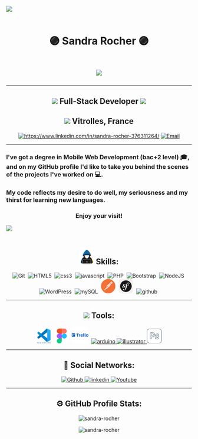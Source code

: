 <!-- ## Hi there 👋

**Sandra-Rocher/Sandra-Rocher** is a ✨ _special_ ✨ repository because its `README.md` (this file) appears on your GitHub profile.

Here are some ideas to get you started:

- 🔭 I’m currently working on ...
- 🌱 I’m currently learning ...
- 👯 I’m looking to collaborate on ...
- 🤔 I’m looking for help with ...
- 💬 Ask me about ...
- 📫 How to reach me: ...
- 😄 Pronouns: ...
- ⚡ Fun fact: ...
-->


<img src="https://user-images.githubusercontent.com/73097560/115834477-dbab4500-a447-11eb-908a-139a6edaec5c.gif"><br><br>
<!--<img align="left" src="https://user-images.githubusercontent.com/65187002/144930161-2f783401-8d27-4fdf-a2f7-cc0ba32f1f1f.gif" width="25%" style="display:inline;"><img align="right" src="https://user-images.githubusercontent.com/65187002/144930161-2f783401-8d27-4fdf-a2f7-cc0ba32f1f1f.gif" width="25%" style="display:inline;">
<br>-->
# <div align="center">🟣 Sandra Rocher 🟣 </div>
<h1 align="center">
  <a href="https://git.io/typing-svg">
    <img src="https://readme-typing-svg.herokuapp.com/?lines=Hi+👋+!;Nice+to+see+you!;I+am+Sandra;Full-Stack+Developer;Welcome+to+my+page!;🇫🇷+&center=true&size=30&color=754EF9">
  </a>
</h1>

---
## <div align="center"><img src="https://media2.giphy.com/media/QssGEmpkyEOhBCb7e1/giphy.gif?cid=ecf05e47a0n3gi1bfqntqmob8g9aid1oyj2wr3ds3mg700bl&rid=giphy.gif" width ="35"> Full-Stack Developer <img src="https://media2.giphy.com/media/QssGEmpkyEOhBCb7e1/giphy.gif?cid=ecf05e47a0n3gi1bfqntqmob8g9aid1oyj2wr3ds3mg700bl&rid=giphy.gif" width ="35"></div>
## <div align="center"><img src=https://github.com/TheDudeThatCode/TheDudeThatCode/blob/master/Assets/Earth.gif width="30"> Vitrolles, France</div>

<p align="center">
<a href="https://www.linkedin.com/in/sandra-rocher-376311264/" target="blank"><img align="center" src="https://raw.githubusercontent.com/rahuldkjain/github-profile-readme-generator/master/src/images/icons/Social/linked-in-alt.svg" alt="https://www.linkedin.com/in/sandra-rocher-376311264/" height="30" width="40" /></a>
<!-- <a href="https://sandra-rocher.github.io/portfolio-perso/" target="blank"><img align="center" src="https://raw.githubusercontent.com/rahuldkjain/github-profile-readme-generator/master/src/images/icons/Social/rss.svg" alt="https://sandra-rocher.github.io/portfolio-perso/" height="30" width="40" /></a> -->
  <a href="mailto:sandra.rocher@hotmail.fr" target="_blank"> <img align="center" src="https://img.icons8.com/fluent/48/000000/gmail.png" alt="Email" height="30" width="40" />
    </a>
</p>

 ---
### I've got a degree in Mobile Web Development (bac+2 level) 🎓, and on my GitHub profile I'd like to take you behind the scenes of the projects I've worked on 💻. 
### My code reflects my desire to do well, my seriousness and my thirst for learning new languages. 
### <div align="center"> Enjoy your visit! </div>

<!-- ### Titulaire d'un diplôme de Développeur Web Mobile (niveau bac+2) 🎓, je vous invite à découvrir, sur mon profil GitHub, l'envers du décor des projets que j'ai réalisés 💻. Mon code reflète mon envie de bien faire, mon sérieux et ma soif d'apprendre de nouveaux langages. Bonne visite !  -->

<img src="https://user-images.githubusercontent.com/73097560/115834477-dbab4500-a447-11eb-908a-139a6edaec5c.gif"><br><br>

## <div align="center"><img src = "https://github.com/0xAbdulKhalid/0xAbdulKhalid/raw/main/assets/mdImages/about_me.gif" width = 40px> Skills:
  </div>

<div align="center">
 <img src="https://raw.githubusercontent.com/danielcranney/readme-generator/main/public/icons/skills/git-colored.svg" title="Git" width="40" height="40" alt="Git" />&nbsp;
 <img src="https://skillicons.dev/icons?i=html" title="HTML" width="40" height="40" alt="HTML5" />&nbsp;
 <img src="https://skillicons.dev/icons?i=css" title="CSS" width="40" height="40" alt="css3" />&nbsp;
 <img src="https://techstack-generator.vercel.app/js-icon.svg" title="JavaScript" alt="javascript" width="45" height="40" />&nbsp;
 <img src="https://raw.githubusercontent.com/danielcranney/readme-generator/main/public/icons/skills/php-colored.svg" title="PHP" width="45" height="40" alt="PHP" />&nbsp;
 <img src="https://skillicons.dev/icons?i=bootstrap" title="BootStrap" width="40" height="40" alt="Bootstrap" />&nbsp;
 <img src="https://raw.githubusercontent.com/danielcranney/readme-generator/main/public/icons/skills/nodejs-colored.svg" title="NodeJS" width="40" height="40" alt="NodeJS" />&nbsp;
 <img src="https://skillicons.dev/icons?i=wordpress" title="WordPress" width="40" height="40" alt="WordPress" />&nbsp;
 <img src="https://techstack-generator.vercel.app/mysql-icon.svg" title="MySQL" alt="mySQL" width="40" height="40" />&nbsp;
 <img src="https://github.com/devicons/devicon/blob/master/icons/postman/postman-original.svg" title="Postman" alt="postman" width="40" height="40"/>&nbsp;
 <img src="https://github.com/tandpfun/skill-icons/blob/main/icons/Symfony-Light.svg" title="Symfony" alt="Symfony" width="40" height="40"/>&nbsp;
 <img src="https://techstack-generator.vercel.app/github-icon.svg" title="Github" alt="github" width="40" height="40" />&nbsp;
</div>

---

## <div align="center"><img src="https://media.giphy.com/media/WUlplcMpOCEmTGBtBW/giphy.gif" width="50px"> Tools:
  </div>

<div align="center">
 <img src="https://github.com/devicons/devicon/blob/master/icons/vscode/vscode-original-wordmark.svg" title="VScode" alt="vscode" width="40" height="40"/>&nbsp;
 <img src="https://github.com/devicons/devicon/blob/master/icons/figma/figma-original.svg" title="Figma" alt="figma" width="40" height="40"/>&nbsp;
 <img src="https://github.com/devicons/devicon/blob/master/icons/trello/trello-plain-wordmark.svg" title="Trello" alt="trello" width="45" height="45"/>&nbsp;
  <a href="https://www.arduino.cc/" target="_blank" rel="noreferrer"> <img src="https://cdn.worldvectorlogo.com/logos/arduino-1.svg" title="Arduino" alt="arduino" width="40" height="40"/> </a> 
  <a href="https://www.adobe.com/in/products/illustrator.html" target="_blank" rel="noreferrer"> <img src="https://www.vectorlogo.zone/logos/adobe_illustrator/adobe_illustrator-icon.svg" title="Adobe Illustrator" alt="illustrator" width="40" height="40"/> </a>
  <a href="https://www.photoshop.com/en" target="_blank" rel="noreferrer"> <img src="https://raw.githubusercontent.com/devicons/devicon/master/icons/photoshop/photoshop-line.svg" title="Photoshop" alt="photoshop" width="40" height="40"/> </a> 
</div>

---

## <div align="center">🌱 Social Networks:
  </div>

 <div id="badges" align="center">
    <a href="https://github.com/Sandra-Rocher" target="_blank">
      <img src="https://raw.githubusercontent.com/danielcranney/readme-generator/main/public/icons/socials/github-dark.svg" width="40" height="40" alt="Github"/>
    </a>
    <a href="https://www.linkedin.com/in/sandra-rocher-376311264/" target="_blank">
      <img src="https://cdn-icons-png.flaticon.com/512/2504/2504799.png" width="40" height="40" alt="linkedin"/>
    </a>
    <a href="https://www.youtube.com/@BS-xw1mb" target="_blank">
      <img src="https://cdn-icons-png.flaticon.com/512/3670/3670147.png" width="40" height="40" alt="Youtube"/>
    </a>
  </div>

---

## <div align="center">⚙️ GitHub Profile Stats:
  </div>


<div align="center">
<p><img align="center" src="https://github-readme-stats.vercel.app/api/top-langs?username=sandra-rocher&show_icons=true&locale=fr&layout=compact" alt="sandra-rocher" /></p>
</div>

<p align="center"> <img src="https://komarev.com/ghpvc/?username=sandra-rocher&label=Profile%20views&color=0e75b6&style=flat" alt="sandra-rocher" /> </p>





